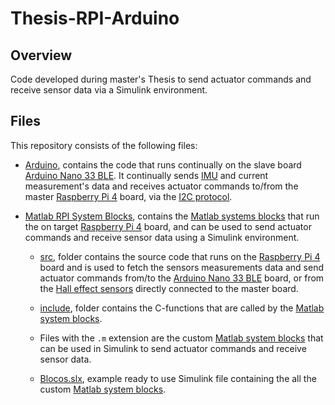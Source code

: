 # Thesis-RPI-Arduino

## Overview

Code developed during master's Thesis to send actuator commands and receive sensor data via a Simulink environment.

## Files

This repository consists of the following files:

- [Arduino](https://github.com/Pedro-g-Lima/Thesis-RPI-Arduino/tree/main/Arduino), contains the code that runs continually on the slave board [Arduino Nano 33 BLE](https://store.arduino.cc/products/arduino-nano-33-ble). It continually sends [IMU](https://en.wikipedia.org/wiki/Inertial_measurement_unit) and current measurement's data and receives actuator commands to/from the master [Raspberry Pi 4](https://www.raspberrypi.com/products/raspberry-pi-4-model-b/) board, via the [I2C protocol](https://en.wikipedia.org/wiki/I%C2%B2C).

- [Matlab RPI System Blocks](https://github.com/Pedro-g-Lima/Thesis-RPI-Arduino/tree/main/Matlab%20RPI%20System%20Blocks), contains the [Matlab systems blocks](https://www.mathworks.com/help/simulink/slref/matlabsystem.html) that run the on target [Raspberry Pi 4](https://www.raspberrypi.com/products/raspberry-pi-4-model-b/) board, and can be used to send actuator commands and receive sensor data using a Simulink environment.

  - [src](https://github.com/Pedro-g-Lima/Thesis-RPI-Arduino/tree/main/Matlab%20RPI%20System%20Blocks/src), folder contains the source code that runs on the [Raspberry Pi 4](https://www.raspberrypi.com/products/raspberry-pi-4-model-b/) board and is used to fetch the sensors measurements data and send actuator commands from/to the [Arduino Nano 33 BLE](https://store.arduino.cc/products/arduino-nano-33-ble) board, or from the [Hall effect sensors](https://en.wikipedia.org/wiki/Hall_effect_sensor) directly connected to the master board.
  
  - [include](https://github.com/Pedro-g-Lima/Thesis-RPI-Arduino/tree/main/Matlab%20RPI%20System%20Blocks/include), folder contains the C-functions that are called by the [Matlab system blocks](https://www.mathworks.com/help/simulink/slref/matlabsystem.html).

  - Files with the `.m` extension are the custom [Matlab system blocks](https://www.mathworks.com/help/simulink/slref/matlabsystem.html) that can be used in Simulink to send actuator commands and receive sensor data.
  
  - [Blocos.slx](https://github.com/Pedro-g-Lima/Thesis-RPI-Arduino/blob/main/Matlab%20RPI%20System%20Blocks/Blocos.slx), example ready to use Simulink file containing the all the custom [Matlab system blocks](https://www.mathworks.com/help/simulink/slref/matlabsystem.html).
